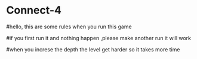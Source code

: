 # Connect-4
#hello, this are  some rules when you run this game

#if you first run it and nothing happen ,please make another run it will work

#when you increse the depth the level get harder so it takes more time
